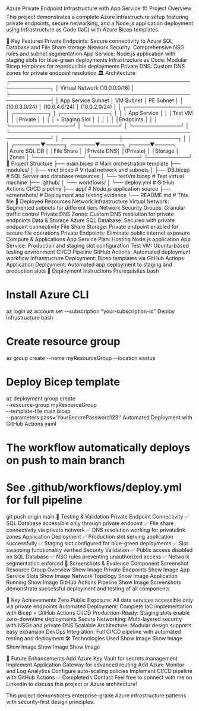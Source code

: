 Azure Private Endpoint Infrastructure with App Service
🏗️ Project Overview
This project demonstrates a complete Azure infrastructure setup featuring private endpoints, secure networking, and a Node.js application deployment using Infrastructure as Code (IaC) with Azure Bicep templates.

🌟 Key Features
Private Endpoints: Secure connectivity to Azure SQL Database and File Share storage
Network Security: Comprehensive NSG rules and subnet segmentation
App Service: Node.js application with staging slots for blue-green deployments
Infrastructure as Code: Modular Bicep templates for reproducible deployments
Private DNS: Custom DNS zones for private endpoint resolution
🏛️ Architecture
┌─────────────────────────────────────────────────────────────┐
│                     Virtual Network (10.0.0.0/16)          │
├─────────────────────────────────────────────────────────────┤
│  App Service Subnet     │  VM Subnet      │  PE Subnet      │
│  (10.0.3.0/24)          │  (10.0.4.0/24)  │  (10.0.2.0/24)  │
│  ┌─────────────────┐    │  ┌─────────┐    │  ┌─────────────┐ │
│  │ App Service     │    │  │Test VM  │    │  │Private      │ │
│  │ + Staging Slot  │    │  │         │    │  │Endpoints    │ │
│  └─────────────────┘    │  └─────────┘    │  └─────────────┘ │
└─────────────────────────────────────────────────────────────┘
                                    │
                    ┌───────────────┼───────────────┐
                    │               │               │
            ┌───────▼─────┐  ┌──────▼──────┐ ┌─────▼─────┐
            │Azure SQL DB │  │File Share   │ │Private DNS│
            │(Private)    │  │Storage      │ │Zones      │
            └─────────────┘  └─────────────┘ └───────────┘
📁 Project Structure
├── main.bicep              # Main orchestration template
├── modules/
│   ├── vnet.bicep          # Virtual network and subnets
│   ├── DB.bicep            # SQL Server and database resources
│   └── testVm.bicep        # Test virtual machine
├── .github/
│   └── workflows/
│       └── deploy.yml      # GitHub Actions CI/CD pipeline
├── app/                    # Node.js application source
├── screenshots/            # Deployment and testing evidence
└── README.md              # This file
🚀 Deployed Resources
Network Infrastructure
Virtual Network: Segmented subnets for different tiers
Network Security Groups: Granular traffic control
Private DNS Zones: Custom DNS resolution for private endpoints
Data & Storage
Azure SQL Database: Secured with private endpoint connectivity
File Share Storage: Private endpoint enabled for secure file operations
Private Endpoints: Eliminate public internet exposure
Compute & Applications
App Service Plan: Hosting Node.js application
App Service: Production and staging slot configuration
Test VM: Ubuntu-based testing environment
CI/CD Pipeline
GitHub Actions: Automated deployment workflow
Infrastructure Deployment: Bicep templates via GitHub Actions
Application Deployment: Automated app deployment to staging and production slots
🔧 Deployment Instructions
Prerequisites
bash
# Install Azure CLI
az login
az account set --subscription "your-subscription-id"
Deploy Infrastructure
bash
# Create resource group
az group create --name myResourceGroup --location eastus

# Deploy Bicep template
az deployment group create \
  --resource-group myResourceGroup \
  --template-file main.bicep \
  --parameters pass='YourSecurePassword123!'
Automated Deployment with GitHub Actions
yaml
# The workflow automatically deploys on push to main branch
# See .github/workflows/deploy.yml for full pipeline
git push origin main
🧪 Testing & Validation
Private Endpoint Connectivity
✅ SQL Database accessible only through private endpoint
✅ File share connectivity via private network
✅ DNS resolution working for privatelink zones
Application Deployment
✅ Production slot serving application successfully
✅ Staging slot configured for blue-green deployments
✅ Slot swapping functionality verified
Security Validation
✅ Public access disabled on SQL Database
✅ NSG rules preventing unauthorized access
✅ Network segmentation enforced
📸 Screenshots & Evidence
Component	Screenshot
Resource Group Overview	Show Image
Private Endpoints	Show Image
App Service Slots	Show Image
Network Topology	Show Image
Application Running	Show Image
GitHub Actions Pipeline	Show Image
Screenshots demonstrate successful deployment and testing of all components

🎯 Key Achievements
Zero Public Exposure: All data services accessible only via private endpoints
Automated Deployment: Complete IaC implementation with Bicep + GitHub Actions CI/CD
Production-Ready: Staging slots enable zero-downtime deployments
Secure Networking: Multi-layered security with NSGs and private DNS
Scalable Architecture: Modular design supports easy expansion
DevOps Integration: Full CI/CD pipeline with automated testing and deployment
🛠️ Technologies Used
Show Image
Show Image
Show Image
Show Image
Show Image

🔮 Future Enhancements
 Add Azure Key Vault for secrets management
 Implement Application Gateway for advanced routing
 Add Azure Monitor and Log Analytics
 Configure auto-scaling policies
 Implement CI/CD pipeline with GitHub Actions ✅ Completed
📞 Contact
Feel free to connect with me on LinkedIn to discuss this project or Azure architecture!

This project demonstrates enterprise-grade Azure infrastructure patterns with security-first design principles.

